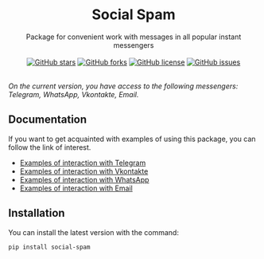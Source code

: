 <div align="center">
    <h1>Social Spam</h1>
    Package for convenient work with messages in all popular instant messengers
</div>
&nbsp;

<div align="center">
    <a href="https://github.com/neluckoff/social_spam/stargazers"><img alt="GitHub stars" src="https://img.shields.io/github/stars/neluckoff/social_spam?style=flat-square"></a>
    <a href="https://github.com/neluckoff/social_spam/network"><img alt="GitHub forks" src="https://img.shields.io/github/forks/neluckoff/social_spam?style=flat-square"></a>
    <a href="https://github.com/neluckoff/social_spam"><img alt="GitHub license" src="https://img.shields.io/github/license/neluckoff/social_spam?style=flat-square"></a>
    <a href="https://github.com/neluckoff/social_spam/issues"><img alt="GitHub issues" src="https://img.shields.io/github/issues/neluckoff/social_spam?style=flat-square"></a>
</div>
&nbsp;

<i>On the current version, you have access to the following messengers: Telegram, WhatsApp, Vkontakte, Email.</i>

## Documentation
If you want to get acquainted with examples of using this package, you can follow the link of interest.

- [Examples of interaction with Telegram](https://github.com/neluckoff/social_spam/blob/master/examples/telegram_examples.py)
- [Examples of interaction with Vkontakte](https://github.com/neluckoff/social_spam/blob/master/examples/vkontakte_examples.py)
- [Examples of interaction with WhatsApp](https://github.com/neluckoff/social_spam/blob/master/examples/whatsapp_examples.py)
- [Examples of interaction with Email](https://github.com/neluckoff/social_spam/blob/master/examples/mail_examples.py)

## Installation
You can install the latest version with the command:

```shell
pip install social-spam
```
